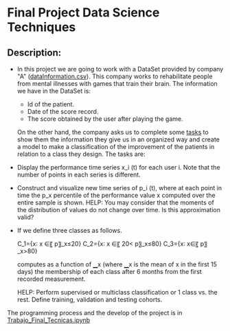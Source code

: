 # Final Project Data Science Techniques

## Description:
- In this project we are going to work with a DataSet provided by company "A" ([dataInformation.csv](/ProyectoFinal_TecnicasCienciaDatos/dataInformation.csv)). This company works to rehabilitate people from mental illnesses with games that train their brain. The information we have in the DataSet is:
    - Id of the patient.
    - Date of the score record.
    - The score obtained by the user after playing the game.

    On the other hand, the company asks us to complete some [tasks](/ProyectoFinal_TecnicasCienciaDatos/EnunciadoTrabajo.docx) to show them the information they give us in an organized way and create a model to make a classification of the improvement of the patients in relation to a class they design. The tasks are:

- Display the performance time series x_i (t) for each user i. Note that the number of points in each series is different.
- Construct and visualize new time series of p_i (t), where at each point in time the p_x percentile of the performance value x computed over the entire sample is shown. 
HELP: You may consider that the moments of the distribution of values do not change over time. Is this approximation valid?
- If we define three classes as follows.

    C_1={x∶ x ∈〖 p〗_x≤20} C_2={x∶ x ∈〖 20< p〗_x≤80} C_3={x∶ x∈〖 p〗_x>80}
    
    computes as a function of ▁x (where ▁x is the mean of x in the first 15 days) the membership of each class after 6 months from the first recorded measurement. 
    
    HELP: Perform supervised or multiclass classification or 1 class vs. the rest. Define training, validation and testing cohorts.
    
The programming process and the develop of the project is in [Trabajo_Final_Tecnicas.ipynb](/ProyectoFinal_TecnicasCienciaDatos//Trabajo_Final_Tecnicas.ipynb)
